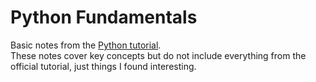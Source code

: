 
# Python Fundamentals  

Basic notes from the [Python tutorial](https://docs.python.org/3/tutorial/index.html).  
These notes cover key concepts but do not include everything from the official tutorial, just things I found interesting.  

